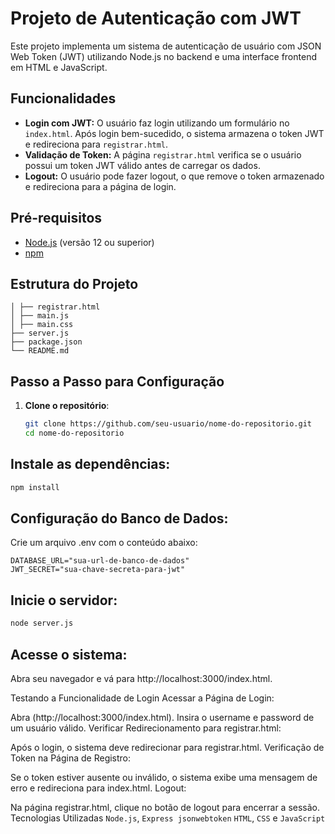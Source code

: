# Projeto de Autenticação com JWT

Este projeto implementa um sistema de autenticação de usuário com JSON Web Token (JWT) utilizando Node.js no backend e uma interface frontend em HTML e JavaScript.

## Funcionalidades

- **Login com JWT:** O usuário faz login utilizando um formulário no `index.html`. Após login bem-sucedido, o sistema armazena o token JWT e redireciona para `registrar.html`.
- **Validação de Token:** A página `registrar.html` verifica se o usuário possui um token JWT válido antes de carregar os dados.
- **Logout:** O usuário pode fazer logout, o que remove o token armazenado e redireciona para a página de login.

## Pré-requisitos

- [Node.js](https://nodejs.org) (versão 12 ou superior)
- [npm](https://www.npmjs.com/)

## Estrutura do Projeto

````projeto/ ├── public/ │ ├── index.html
│ ├── registrar.html
│ ├── main.js
│ ├── main.css
├── server.js
├── package.json
└── README.md
````
## Passo a Passo para Configuração

1. **Clone o repositório**:

   ```bash
   git clone https://github.com/seu-usuario/nome-do-repositorio.git
   cd nome-do-repositorio
   ````
## Instale as dependências:

````bash
npm install
````
## Configuração do Banco de Dados:

Crie um arquivo .env com o conteúdo abaixo:

````env
DATABASE_URL="sua-url-de-banco-de-dados"
JWT_SECRET="sua-chave-secreta-para-jwt"
````
## Inicie o servidor:

````bash
node server.js
````
## Acesse o sistema:

Abra seu navegador e vá para http://localhost:3000/index.html.

Testando a Funcionalidade de Login
Acessar a Página de Login:

Abra (http://localhost:3000/index.html).
Insira o username e password de um usuário válido.
Verificar Redirecionamento para registrar.html:

Após o login, o sistema deve redirecionar para registrar.html.
Verificação de Token na Página de Registro:

Se o token estiver ausente ou inválido, o sistema exibe uma mensagem de erro e redireciona para index.html.
Logout:

Na página registrar.html, clique no botão de logout para encerrar a sessão.
Tecnologias Utilizadas
`Node.js`, `Express
jsonwebtoken`
`HTML`, `CSS` e `JavaScript`
